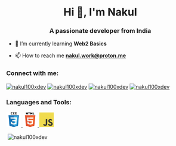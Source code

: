 <h1 align="center">Hi 👋, I'm Nakul</h1>
<h3 align="center">A passionate developer from India</h3>

- 🌱 I’m currently learning **Web2 Basics**

- 📫 How to reach me **nakul.work@proton.me**

<h3 align="left">Connect with me:</h3>
<p align="left">
<a href="https://twitter.com/nakul100xdev" target="blank"><img align="center" src="https://raw.githubusercontent.com/rahuldkjain/github-profile-readme-generator/master/src/images/icons/Social/twitter.svg" alt="nakul100xdev" height="30" width="40" /></a>
<a href="https://linkedin.com/in/nakul100xdev" target="blank"><img align="center" src="https://raw.githubusercontent.com/rahuldkjain/github-profile-readme-generator/master/src/images/icons/Social/linked-in-alt.svg" alt="nakul100xdev" height="30" width="40" /></a>
<a href="https://instagram.com/nakul100xdev" target="blank"><img align="center" src="https://raw.githubusercontent.com/rahuldkjain/github-profile-readme-generator/master/src/images/icons/Social/instagram.svg" alt="nakul100xdev" height="30" width="40" /></a>
<a href="https://www.leetcode.com/nakul100xdev" target="blank"><img align="center" src="https://raw.githubusercontent.com/rahuldkjain/github-profile-readme-generator/master/src/images/icons/Social/leet-code.svg" alt="nakul100xdev" height="30" width="40" /></a>
</p>

<h3 align="left">Languages and Tools:</h3>
<p align="left"> <a href="https://www.w3schools.com/css/" target="_blank" rel="noreferrer"> <img src="https://raw.githubusercontent.com/devicons/devicon/master/icons/css3/css3-original-wordmark.svg" alt="css3" width="40" height="40"/> </a> <a href="https://www.w3.org/html/" target="_blank" rel="noreferrer"> <img src="https://raw.githubusercontent.com/devicons/devicon/master/icons/html5/html5-original-wordmark.svg" alt="html5" width="40" height="40"/> </a> <a href="https://developer.mozilla.org/en-US/docs/Web/JavaScript" target="_blank" rel="noreferrer"> <img src="https://raw.githubusercontent.com/devicons/devicon/master/icons/javascript/javascript-original.svg" alt="javascript" width="40" height="40"/> </a> </p>

<p>&nbsp;<img align="center" src="https://github-readme-stats.vercel.app/api?username=nakul100xdev&show_icons=true&locale=en" alt="nakul100xdev" /></p>
